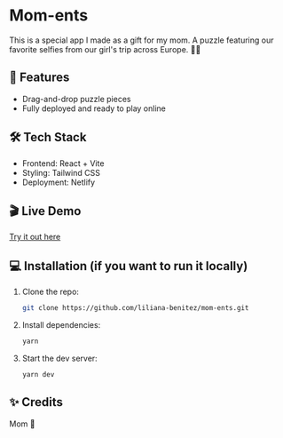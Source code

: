# Mom-ents

This is a special app I made as a gift for my mom. 
A puzzle featuring our favorite selfies from our girl's trip across Europe. 🥰✨

## 🚀 Features
- Drag-and-drop puzzle pieces
- Fully deployed and ready to play online 

## 🛠 Tech Stack
- Frontend: React + Vite
- Styling: Tailwind CSS
- Deployment: Netlify

## 🎬 Live Demo
[Try it out here](https://mom-ents.netlify.app/)

## 💻 Installation (if you want to run it locally)
1. Clone the repo:  
   ```bash
   git clone https://github.com/liliana-benitez/mom-ents.git
   ```

2. Install dependencies:
   ```bash
   yarn
   ```

3. Start the dev server:
   ```bash
   yarn dev
   ```

## ✨ Credits
Mom 💖
